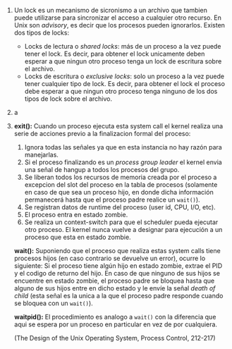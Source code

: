 1. Un lock es un mecanismo de sicronismo a un archivo que tambien puede utilizarse para sincronizar el acceso a cualquier otro
recurso. En Unix son _advisory_, es decir que los procesos pueden ignorarlos. Existen dos tipos de locks:
   * Locks de lectura o _shared locks_: más de un proceso a la vez puede tener el lock. Es decir, para obtener el lock unicamente 
   deben esperar a que ningun otro proceso tenga un lock de escritura sobre el archivo.
   * Locks de escritura o _exclusive locks_: solo un proceso a la vez puede tener cualquier tipo de lock. Es decir, para obtener el 
   lock el proceso debe esperar a que ningun otro proceso tenga ninguno de los dos tipos de lock sobre el archivo.
2. a
3. **exit():** Cuando un proceso ejecuta esta system call el kernel realiza una serie de acciones previo a la finalizacion formal 
del proceso:
   1. Ignora todas las señales ya que en esta instancia no hay razón para manejarlas.
   2. Si el proceso finalizando es un _process group leader_ el kernel envia una señal de hangup a todos los procesos del grupo.
   3. Se liberan todos los recursos de memoria creada por el proceso a excepcion del slot del proceso en la tabla de procesos 
   (solamente en caso de que sea un proceso hijo, en donde dicha información permanecerá hasta que el proceso padre realice 
   un `wait()`).
   4. Se registran datos de runtime del proceso (user id, CPU, I/O, etc).
   5. El proceso entra en estado zombie.
   6. Se realiza un context-switch para que el scheduler pueda ejecutar otro proceso. El kernel nunca vuelve a designar para
   ejecución a un proceso que esta en estado zombie.
   
   **wait():** Suponiendo que el proceso que realiza estas system calls tiene procesos hijos (en caso contrario 
   se devuelve un error), ocurre lo siguiente:
   Si el proceso tiene algún hijo en estado zombie, extrae el PID y el codigo de returno del hijo. En caso de que ninguno de sus
   hijos se encuentre en estado zombie, el proceso padre se bloquea hasta que alguno de sus hijos entre en dicho estado y le envíe 
   la señal _death of child_ (esta señal es la unica a la que el proceso padre responde cuando se bloquea con un `wait()`).
   
   **waitpid():** El procedimiento es analogo a `wait()` con la diferencia que aqui se espera por un proceso en particular en vez 
   de por cualquiera.
   
   (The Design of the Unix Operating System, Process Control, 212-217)
